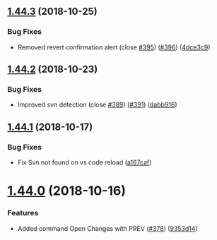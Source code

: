 ## [1.44.3](https://github.com/JohnstonCode/svn-scm/compare/v1.44.2...v1.44.3) (2018-10-25)


### Bug Fixes

* Removed revert confirmation alert (close [#395](https://github.com/JohnstonCode/svn-scm/issues/395)) ([#396](https://github.com/JohnstonCode/svn-scm/issues/396)) ([4dce3c9](https://github.com/JohnstonCode/svn-scm/commit/4dce3c9))

## [1.44.2](https://github.com/JohnstonCode/svn-scm/compare/v1.44.1...v1.44.2) (2018-10-23)


### Bug Fixes

* Improved svn detection (close [#389](https://github.com/JohnstonCode/svn-scm/issues/389)) ([#391](https://github.com/JohnstonCode/svn-scm/issues/391)) ([dabb916](https://github.com/JohnstonCode/svn-scm/commit/dabb916))

## [1.44.1](https://github.com/JohnstonCode/svn-scm/compare/v1.44.0...v1.44.1) (2018-10-17)


### Bug Fixes

* Fix Svn not found on vs code reload ([a167caf](https://github.com/JohnstonCode/svn-scm/commit/a167caf))

# [1.44.0](https://github.com/JohnstonCode/svn-scm/compare/v1.43.0...v1.44.0) (2018-10-16)

### Features

- Added command Open Changes with PREV ([#378](https://github.com/JohnstonCode/svn-scm/issues/378)) ([9353d14](https://github.com/JohnstonCode/svn-scm/commit/9353d14))
